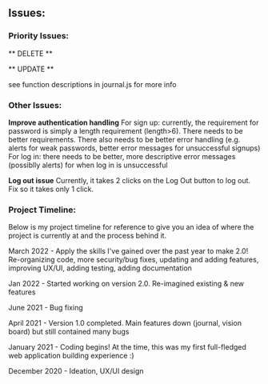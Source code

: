 ## Issues:

### Priority Issues:
** DELETE **

** UPDATE **

see function descriptions in journal.js for more info

### Other Issues:
**Improve authentication handling**
For sign up: currently, the requirement for password is simply a length requirement (length>6). There needs to be better requirements. There also needs to be better error handling (e.g. alerts for weak passwords, better error messages for unsuccessful signups)
For log in: there needs to be better, more descriptive error messages (possiblly alerts) for when log in is unsuccessful

**Log out issue**
Currently, it takes 2 clicks on the Log Out button to log out. Fix so it takes only 1 click.

### Project Timeline:
Below is my project timeline for reference to give you an idea of where the project is currently at and the process behind it.

March 2022 - Apply the skills I've gained over the past year to make 2.0! Re-organizing code, more security/bug fixes, updating and adding features, improving UX/UI, adding testing, adding documentation

Jan 2022 - Started working on version 2.0. Re-imagined existing & new features

June 2021 - Bug fixing

April 2021 - Version 1.0 completed. Main features down (journal, vision board) but still contained many bugs

January 2021 - Coding begins! At the time, this was my first full-fledged web application building experience :)

December 2020 - Ideation, UX/UI design